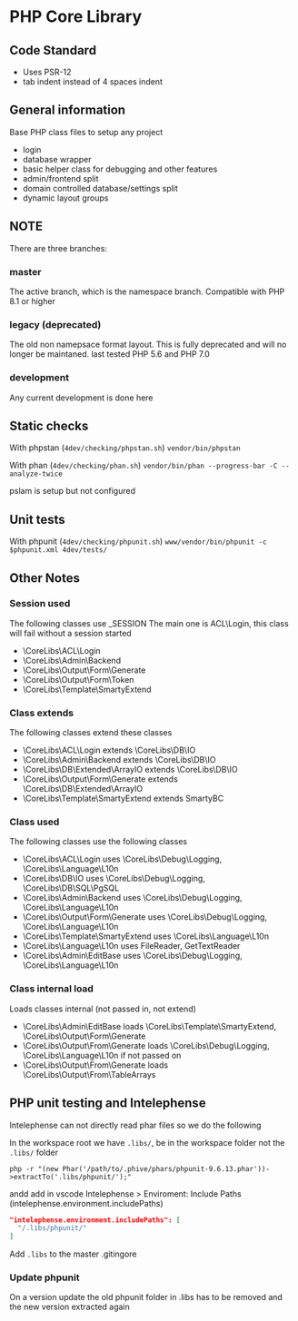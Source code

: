 # PHP Core Library

## Code Standard

* Uses PSR-12
* tab indent instead of 4 spaces indent

## General information

Base PHP class files to setup any project

* login
* database wrapper
* basic helper class for debugging and other features
* admin/frontend split
* domain controlled database/settings split
* dynamic layout groups

## NOTE

There are three branches:

### master

The active branch, which is the namespace branch.
Compatible with PHP 8.1 or higher

### legacy (deprecated)

The old non namepsace format layout.
This is fully deprecated and will no longer be maintaned.
last tested PHP 5.6 and PHP 7.0

### development

Any current development is done here

## Static checks

With phpstan (`4dev/checking/phpstan.sh`)
`vendor/bin/phpstan`

With phan (`4dev/checking/phan.sh`)
`vendor/bin/phan --progress-bar -C --analyze-twice`

pslam is setup but not configured

## Unit tests

With phpunit (`4dev/checking/phpunit.sh`)
`www/vendor/bin/phpunit -c $phpunit.xml 4dev/tests/`

## Other Notes

### Session used

The following classes use _SESSION
The main one is ACL\Login, this class will fail without a session started

* \CoreLibs\ACL\Login
* \CoreLibs\Admin\Backend
* \CoreLibs\Output\Form\Generate
* \CoreLibs\Output\Form\Token
* \CoreLibs\Template\SmartyExtend

### Class extends

The following classes extend these classes

* \CoreLibs\ACL\Login extends \CoreLibs\DB\IO
* \CoreLibs\Admin\Backend extends \CoreLibs\DB\IO
* \CoreLibs\DB\Extended\ArrayIO extends \CoreLibs\DB\IO
* \CoreLibs\Output\Form\Generate extends \CoreLibs\DB\Extended\ArrayIO
* \CoreLibs\Template\SmartyExtend extends SmartyBC

### Class used

The following classes use the following classes

* \CoreLibs\ACL\Login uses \CoreLibs\Debug\Logging, \CoreLibs\Language\L10n
* \CoreLibs\DB\IO uses \CoreLibs\Debug\Logging, \CoreLibs\DB\SQL\PgSQL
* \CoreLibs\Admin\Backend uses \CoreLibs\Debug\Logging, \CoreLibs\Language\L10n
* \CoreLibs\Output\Form\Generate uses \CoreLibs\Debug\Logging, \CoreLibs\Language\L10n
* \CoreLibs\Template\SmartyExtend uses \CoreLibs\Language\L10n
* \CoreLibs\Language\L10n uses FileReader, GetTextReader
* \CoreLibs\Admin\EditBase uses \CoreLibs\Debug\Logging, \CoreLibs\Language\L10n

### Class internal load

Loads classes internal (not passed in, not extend)

* \CoreLibs\Admin\EditBase loads \CoreLibs\Template\SmartyExtend, \CoreLibs\Output\Form\Generate
* \CoreLibs\Output\From\Generate loads \CoreLibs\Debug\Logging, \CoreLibs\Language\L10n if not passed on
* \CoreLibs\Output\From\Generate loads \CoreLibs\Output\From\TableArrays

## PHP unit testing and Intelephense

Intelephense can not directly read phar files so we do the following

In the workspace root we have `.libs/`, be in the workspace folder not the `.libs/` folder

`php -r "(new Phar('/path/to/.phive/phars/phpunit-9.6.13.phar'))->extractTo('.libs/phpunit/');"`

andd add in vscode Intelephense > Enviroment: Include Paths (intelephense.environment.includePaths)

```json
"intelephense.environment.includePaths": [
  "/.libs/phpunit/"
]
```

Add `.libs` to the master .gitingore

### Update phpunit

On a version update the old phpunit folder in .libs has to be removed and the new version extracted again
